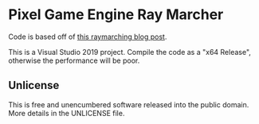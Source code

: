 # Pixel Game Engine Ray Marcher

Code is based off of [this raymarching blog post](https://ch-st.de/its-ray-marching-march/).

This is a Visual Studio 2019 project. Compile the code as a "x64 Release", otherwise the performance will be poor.

## Unlicense

This is free and unencumbered software released into the public domain. More details in the UNLICENSE file.
